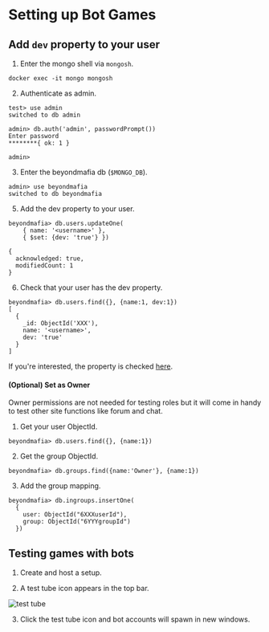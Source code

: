 # Setting up Bot Games

## Add `dev` property to your user

1. Enter the mongo shell via `mongosh`.

```
docker exec -it mongo mongosh
```

2. Authenticate as admin.

```
test> use admin
switched to db admin

admin> db.auth('admin', passwordPrompt())
Enter password
********{ ok: 1 }

admin>
```

3. Enter the beyondmafia db (`$MONGO_DB`).

```
admin> use beyondmafia
switched to db beyondmafia
```

5. Add the dev property to your user.

```
beyondmafia> db.users.updateOne(
    { name: '<username>' },
    { $set: {dev: 'true'} })

{
  acknowledged: true,
  modifiedCount: 1
}
```

6. Check that your user has the dev property.

```
beyondmafia> db.users.find({}, {name:1, dev:1})
[
  {
    _id: ObjectId('XXX'),
    name: '<username>',
    dev: 'true'
  }
]
```

If you're interested, the property is checked [here](https://github.com/BeyonderMafia/UltiMafia/blob/master/Games/core/Game.js#L534).

#### (Optional) Set as Owner

Owner permissions are not needed for testing roles but it will come in handy to test other site functions like forum and chat.

1. Get your user ObjectId.

```
beyondmafia> db.users.find({}, {name:1})
```

2. Get the group ObjectId.

```
beyondmafia> db.groups.find({name:'Owner'}, {name:1})
```

3. Add the group mapping.

```
beyondmafia> db.ingroups.insertOne(
  {
    user: ObjectId("6XXXuserId"),
    group: ObjectId("6YYYgroupId")
  })
```

## Testing games with bots

1. Create and host a setup.

2. A test tube icon appears in the top bar.

![test tube](https://user-images.githubusercontent.com/24848927/212348802-56db2540-5b3d-4c72-8182-3ab883eed99c.png)

3. Click the test tube icon and bot accounts will spawn in new windows.
